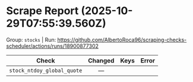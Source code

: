 # Scrape Report (2025-10-29T07:55:39.560Z)

Group: `stocks`  |  Run: https://github.com/AlbertoRoca96/scraping-checks-scheduler/actions/runs/18900877302

| Check | Changed | Keys | Error |
|---|:---:|:--|:--|
| `stock_ntdoy_global_quote` | — |  |  |

